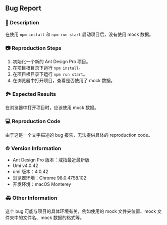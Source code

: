 ## Bug Report

### 🐛 Description

在使用 `npm install` 和 `npm run start` 启动项目后，没有使用 mock 数据。

### 📷 Reproduction Steps

1. 初始化一个新的 Ant Design Pro 项目。
2. 在项目根目录下运行 `npm install`。
3. 在项目根目录下运行 `npm run start`。
4. 在浏览器中打开项目，查看是否使用了 mock 数据。

### 🏞 Expected Results

在浏览器中打开项目时，应该使用 mock 数据。

### 💻 Reproduction Code

由于这是一个文字描述的 bug 报告，无法提供具体的 reproduction code。

### © Version Information

- Ant Design Pro 版本：戒指最近最新版
- Umi v4.0.42
- umi 版本：4.0.42
- 浏览器环境：Chrome 98.0.4758.102
- 开发环境：macOS Monterey

### 🚑 Other Information

这个 bug 可能与项目的具体环境有关，例如使用的 mock 文件夹位置、mock 文件夹中的文件名、mock 数据的格式等。
